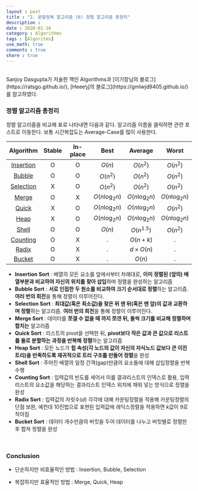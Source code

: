 ```yaml
---
layout : post
title : "2. 분할정복 알고리즘 (6) 정렬 알고리즘 총정리"
description :
date : 2020-01-16
category : Algorithms
tags : [Algoritms]
use_math: true
comments : true
share : true
---
```


<br/>
Sanjoy Dasgupta가 저술한 책인 Algorithms과 [이기창님의 블로그](https://ratsgo.github.io/), [Heee님의 블로그](https://gmlwjd9405.github.io/)를 참고하였다.

<br/>

### 정렬 알고리즘 총정리

정렬 알고리즘을 비교해 표로 나타내면 다음과 같다. 알고리즘 이름을 클릭하면 관련 포스트로 이동한다. 보통 시간복잡도는 Average-Case를 많이 사용한다.

| Algorithm | Stable | In-place | Best | Average | Worst |
| :----: | :----: | :----: | :----: | :----: | :----: |
| [Insertion](https://taewonkimz.github.io/2020-01-15/Anothersorting/) | O | O | $O(n)$ | $O(n^2)$ | $O(n^2)$ |
| [Bubble](https://taewonkimz.github.io/2020-01-15/Anothersorting/) | O | O | $O(n^2)$ | $O(n^2)$ | $O(n^2)$ |
| [Selection](https://taewonkimz.github.io/2020-01-15/Anothersorting/) | X | O | $O(n^2)$ | $O(n^2)$ | $O(n^2)$ |
| [Merge](https://taewonkimz.github.io/2020-01-12/Mergesort/) | O | X | $O(n\log_2n)$ | $O(n\log_2n)$ | $O(n\log_2n)$ |
| [Quick](https://taewonkimz.github.io/2020-01-13/Quicksort/) | X | O | $O(n\log_2n)$ | $O(n\log_2n)$ | $O(n^2)$ |
| [Heap](https://taewonkimz.github.io/2020-01-14/Heapsort/) | X | O | $O(n\log_2n)$ | $O(n\log_2n)$ | $O(n\log_2n)$ |
| [Shell]((https://ratsgo.github.io/data%20structure&algorithm/2017/11/07/shellsort/)) | O | O | $O(n)$ | $O(n^{1.5})$ | $O(n^2)$ |
| [Counting]((https://ratsgo.github.io/data%20structure&algorithm/2017/10/16/countingsort/)) | O | X | . | $O(n+k)$ | . |
| [Radix]((https://ratsgo.github.io/data%20structure&algorithm/2017/10/16/countingsort/)) | O | X | . | $d \times O(n)$ | . |
| [Bucket]((https://ratsgo.github.io/data%20structure&algorithm/2017/10/18/bucketsort/)) | O | X | . | $O(n)$ | . |

- **Insertion Sort** : 배열의 모든 요소를 앞에서부터 차례대로, **이미 정렬된 (앞의) 배열부분과 비교하여 자신의 위치를 찾아 삽입**하며 정렬을 완성하는 알고리즘
- **Bubble Sort** : **서로 인접한 두 원소를 비교하여 크기 순서대로 정렬**하는 알고리즘. **여러 번의 회전**을 통해 정렬이 이루어진다.
- **Selection Sort** : **최대값(혹은 최소값)을 찾은 뒤 맨 뒤(혹은 맨 앞)의 값과 교환하며 정렬**하는 알고리즘. **여러 번의 회전**을 통해 정렬이 이루어진다.
- **Merge Sort** : 데이터를 **쪼갤 수 없을 때 까지 쪼갠 뒤, 둘씩 크기를 비교해 정렬하며 합치는** 알고리즘
- **Quick Sort** : 리스트의 pivot을 선택한 뒤, **pivot보다 작은 값과 큰 값으로 리스트를 둘로 분할하는 과정을 반복해 정렬**하는 알고리즘
- **Heap Sort** : 모든 노드가 **힙 속성(각 노드의 값이 자신의 자식노드 값보다 큰 이진트리)을 만족하도록 재귀적으로 트리 구조를 만들어 정렬**을 완성
- **Shell Sort** : 주어진 배열의 일정 간격(gap)만큼의 요소들에 대해 삽입정렬을 반복 수행
- **Counting Sort** : 입력값의 빈도를 세어서 이를 결과리스트의 인덱스로 활용, 입력리스트의 요소값을 해당하는 결과리스트 인덱스 위치에 채워 넣는 방식으로 정렬을 완성
- **Radix Sort** : 입력값의 자릿수($d$) 각각에 대해 카운팅정렬을 적용해 카운팅정렬의 단점 보완, 예컨대 10진법으로 표현된 입력값에 래딕스정렬을 적용하면 $k$값이 9로 작아짐
- **Bucket Sort** : 데이터 개수만큼의 버킷을 두어 데이터를 나누고 버킷별로 정렬한 후 합쳐 정렬을 완성

<br/>

### Conclusion

- 단순하지만 비효율적인 방법 : Insertion, Bubble, Selection

- 복잡하지만 효율적인 방법 : Merge, Quick, Heap

<br/>